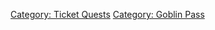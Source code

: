 [Category: Ticket Quests](Category:_Ticket_Quests "wikilink") [Category:
Goblin Pass](Category:_Goblin_Pass "wikilink")
